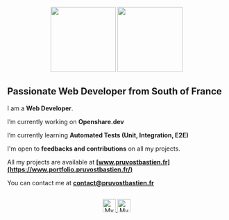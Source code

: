 <p align="center">
  <img src="https://github-readme-stats.vercel.app/api/top-langs?username=Bastien-Pruvost&show_icons=true&locale=en&layout=compact&hide_border=true&langs_count=5&card_width=362&theme=nord&title_color=d2d9e4&bg_color=374151" height="150">
  <img src="https://github-readme-stats.vercel.app/api?username=Bastien-Pruvost&show_icons=true&locale=en&hide_border=true&include_all_commits=false&count_private=true&custom_title=GitHub+Stats&theme=nord&title_color=d2d9e4&bg_color=374151" height="150">
  <br/>
</p>

<h2>
  Passionate Web Developer from South of France
</h2>

I am a **Web Developer**.

I’m currently working on **Openshare.dev**

<!-- I’m currently working on [Openshare.dev](Project Link) -->

I’m currently learning **Automated Tests (Unit, Integration, E2E)**

<!-- I’m looking to collaborate on [Project Name](Project Link) -->

I'm open to **feedbacks and contributions** on all my projects.

All my projects are available at **[www.pruvostbastien.fr](https://www.portfolio.pruvostbastien.fr/)**

<!-- I regularly write articles on [Blog Link](Blog Link) -->

<!-- Ask me about **React** -->

You can contact me at **contact@pruvostbastien.fr**

<h2> </h2>

<p align="center">
  <a href="https://twitter.com/BastienDev_/">
    <img src="https://img.shields.io/badge/Twitter-1DA1F2?style=for-the-badge&logo=twitter&logoColor=white" alt="My Twitter" height="30" />
  </a>
  <a href="https://www.linkedin.com/in/pruvost-bastien/">
    <img src="https://img.shields.io/badge/LinkedIn-0077B5?style=for-the-badge&logo=linkedin&logoColor=white" alt="My Linkedin" height="30" />
  </a>
</p>

<!-- <h4 align="center">Technologies, languages and tools that I use 💻</h4> -->

<!-- <h2> </h2>
<p align="center">
<img src="https://img.shields.io/badge/-javascript-374151?logo=javascript&logoColor=F7DF1E&style=for-the-badge" alt="JavaScript" height="30">
<img src="https://img.shields.io/badge/-typescript-374151?logo=typescript&logoColor=3178C6&style=for-the-badge" alt="TypeScript" height="30">
</p>

<p align="center">
<img src="https://img.shields.io/badge/-react-374151?logo=react&logoColor=61DAFB&style=for-the-badge" alt="React" height="30">
<img src="https://img.shields.io/badge/-next.js-374151?logo=next.js&logoColor=E5E7EB&style=for-the-badge" alt="Next.js" height="30">
<img src="https://img.shields.io/badge/-tailwind-374151?logo=tailwindcss&logoColor=06B6D4&style=for-the-badge" alt="Tailwind CSS" height="30">
<img src="https://img.shields.io/badge/-html-374151?logo=html5&logoColor=E34F26&style=for-the-badge" alt="HTML" height="30">
<img src="https://img.shields.io/badge/-css-374151?logo=css3&logoColor=1572B6&style=for-the-badge" alt="CSS" height="30">
</p>

<p align="center">
<img src="https://img.shields.io/badge/-node.js-374151?logo=node.js&logoColor=339933&style=for-the-badge" alt="Node.js" height="30">
<img src="https://img.shields.io/badge/-express-374151?logo=express&logoColor=E5E7EB&style=for-the-badge" alt="Express" height="30">
<img src="https://img.shields.io/badge/-mysql-374151?logo=mysql&logoColor=4479A1&style=for-the-badge" alt="MySQL" height="30">
<img src="https://img.shields.io/badge/-mongodb-374151?logo=mongodb&logoColor=47A248&style=for-the-badge" alt="MongoDB" height="30">
</p>

<p align="center">
<img src="https://img.shields.io/badge/-prisma-374151?logo=prisma&logoColor=E5E7EB&style=for-the-badge" alt="Prisma ORM" height="30">
<img src="https://img.shields.io/badge/-sequelize-374151?logo=sequelize&logoColor=52B0E7&style=for-the-badge" alt="Sequelize ORM" height="30">
<img src="https://img.shields.io/badge/-figma-374151?logo=figma&logoColor=AD54F2&style=for-the-badge" alt="Figma" height="30">
<img src="https://img.shields.io/badge/-git-374151?logo=git&logoColor=F05032&style=for-the-badge" alt="Git" height="30">
</p> -->
